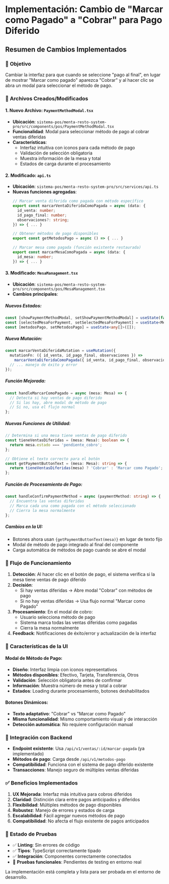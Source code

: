 # Implementación: Cambio de "Marcar como Pagado" a "Cobrar" para Pago Diferido

## Resumen de Cambios Implementados

### 🎯 **Objetivo**
Cambiar la interfaz para que cuando se seleccione "pago al final", en lugar de mostrar "Marcar como pagado" aparezca "Cobrar" y al hacer clic se abra un modal para seleccionar el método de pago.

### 📁 **Archivos Creados/Modificados**

#### 1. **Nuevo Archivo: `PaymentMethodModal.tsx`**
- **Ubicación**: `sistema-pos/menta-resto-system-pro/src/components/pos/PaymentMethodModal.tsx`
- **Funcionalidad**: Modal para seleccionar método de pago al cobrar ventas diferidas
- **Características**:
  - Interfaz intuitiva con iconos para cada método de pago
  - Validación de selección obligatoria
  - Muestra información de la mesa y total
  - Estados de carga durante el procesamiento

#### 2. **Modificado: `api.ts`**
- **Ubicación**: `sistema-pos/menta-resto-system-pro/src/services/api.ts`
- **Nuevas funciones agregadas**:
  ```typescript
  // Marcar venta diferida como pagada con método específico
  export const marcarVentaDiferidaComoPagada = async (data: {
    id_venta: number;
    id_pago_final: number;
    observaciones?: string;
  }) => { ... }

  // Obtener métodos de pago disponibles
  export const getMetodosPago = async () => { ... }

  // Marcar mesa como pagada (función existente restaurada)
  export const marcarMesaComoPagada = async (data: {
    id_mesa: number;
  }) => { ... }
  ```

#### 3. **Modificado: `MesaManagement.tsx`**
- **Ubicación**: `sistema-pos/menta-resto-system-pro/src/components/pos/MesaManagement.tsx`
- **Cambios principales**:

##### **Nuevos Estados**:
```typescript
const [showPaymentMethodModal, setShowPaymentMethodModal] = useState(false);
const [selectedMesaForPayment, setSelectedMesaForPayment] = useState<Mesa | null>(null);
const [metodosPago, setMetodosPago] = useState<any[]>([]);
```

##### **Nueva Mutación**:
```typescript
const marcarVentaDiferidaMutation = useMutation({
  mutationFn: ({ id_venta, id_pago_final, observaciones }) => 
    marcarVentaDiferidaComoPagada({ id_venta, id_pago_final, observaciones }),
  // ... manejo de éxito y error
});
```

##### **Función Mejorada**:
```typescript
const handleMarcarComoPagado = async (mesa: Mesa) => {
  // Detecta si hay ventas de pago diferido
  // Si las hay, abre modal de método de pago
  // Si no, usa el flujo normal
};
```

##### **Nuevas Funciones de Utilidad**:
```typescript
// Determina si una mesa tiene ventas de pago diferido
const tieneVentasDiferidas = (mesa: Mesa): boolean => {
  return mesa.estado === 'pendiente_cobro';
};

// Obtiene el texto correcto para el botón
const getPaymentButtonText = (mesa: Mesa): string => {
  return tieneVentasDiferidas(mesa) ? 'Cobrar' : 'Marcar como Pagado';
};
```

##### **Función de Procesamiento de Pago**:
```typescript
const handleConfirmPaymentMethod = async (paymentMethod: string) => {
  // Encuentra las ventas diferidas
  // Marca cada una como pagada con el método seleccionado
  // Cierra la mesa normalmente
};
```

##### **Cambios en la UI**:
- Botones ahora usan `{getPaymentButtonText(mesa)}` en lugar de texto fijo
- Modal de método de pago integrado al final del componente
- Carga automática de métodos de pago cuando se abre el modal

### 🔄 **Flujo de Funcionamiento**

1. **Detección**: Al hacer clic en el botón de pago, el sistema verifica si la mesa tiene ventas de pago diferido
2. **Decisión**: 
   - Si hay ventas diferidas → Abre modal "Cobrar" con métodos de pago
   - Si no hay ventas diferidas → Usa flujo normal "Marcar como Pagado"
3. **Procesamiento**: En el modal de cobro:
   - Usuario selecciona método de pago
   - Sistema marca todas las ventas diferidas como pagadas
   - Cierra la mesa normalmente
4. **Feedback**: Notificaciones de éxito/error y actualización de la interfaz

### 🎨 **Características de la UI**

#### **Modal de Método de Pago**:
- **Diseño**: Interfaz limpia con iconos representativos
- **Métodos disponibles**: Efectivo, Tarjeta, Transferencia, Otros
- **Validación**: Selección obligatoria antes de confirmar
- **Información**: Muestra número de mesa y total a cobrar
- **Estados**: Loading durante procesamiento, botones deshabilitados

#### **Botones Dinámicos**:
- **Texto adaptativo**: "Cobrar" vs "Marcar como Pagado"
- **Misma funcionalidad**: Mismo comportamiento visual y de interacción
- **Detección automática**: No requiere configuración manual

### 🔧 **Integración con Backend**

- **Endpoint existente**: Usa `/api/v1/ventas/:id/marcar-pagada` (ya implementado)
- **Métodos de pago**: Carga desde `/api/v1/metodos-pago`
- **Compatibilidad**: Funciona con el sistema de pago diferido existente
- **Transacciones**: Manejo seguro de múltiples ventas diferidas

### ✅ **Beneficios Implementados**

1. **UX Mejorada**: Interfaz más intuitiva para cobros diferidos
2. **Claridad**: Distinción clara entre pagos anticipados y diferidos
3. **Flexibilidad**: Múltiples métodos de pago disponibles
4. **Robustez**: Manejo de errores y estados de carga
5. **Escalabilidad**: Fácil agregar nuevos métodos de pago
6. **Compatibilidad**: No afecta el flujo existente de pagos anticipados

### 🧪 **Estado de Pruebas**
- ✅ **Linting**: Sin errores de código
- ✅ **Tipos**: TypeScript correctamente tipado
- ✅ **Integración**: Componentes correctamente conectados
- 🔄 **Pruebas funcionales**: Pendientes de testing en entorno real

La implementación está completa y lista para ser probada en el entorno de desarrollo.
